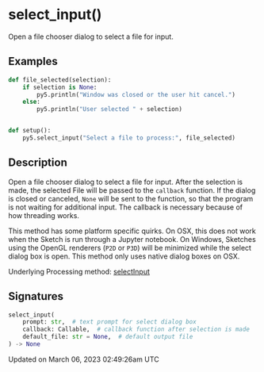 # select_input()

Open a file chooser dialog to select a file for input.

## Examples

<div class="example-table">

<div class="example-row"><div class="example-cell-image">

</div><div class="example-cell-code">

```python
def file_selected(selection):
    if selection is None:
        py5.println("Window was closed or the user hit cancel.")
    else:
        py5.println("User selected " + selection)


def setup():
    py5.select_input("Select a file to process:", file_selected)
```

</div></div>

</div>

## Description

Open a file chooser dialog to select a file for input. After the selection is made, the selected File will be passed to the `callback` function. If the dialog is closed or canceled, `None` will be sent to the function, so that the program is not waiting for additional input. The callback is necessary because of how threading works.

This method has some platform specific quirks. On OSX, this does not work when the Sketch is run through a Jupyter notebook. On Windows, Sketches using the OpenGL renderers (`P2D` or `P3D`) will be minimized while the select dialog box is open. This method only uses native dialog boxes on OSX.

Underlying Processing method: [selectInput](https://processing.org/reference/selectInput_.html)

## Signatures

```python
select_input(
    prompt: str,  # text prompt for select dialog box
    callback: Callable,  # callback function after selection is made
    default_file: str = None,  # default output file
) -> None
```

Updated on March 06, 2023 02:49:26am UTC
